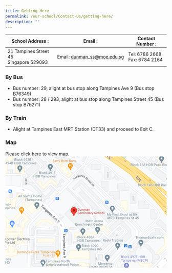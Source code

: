 ```yaml
---
title: Getting Here
permalink: /our-school/Contact-Us/getting-here/
description: ""
---
```

|  **School Address :** | **Email :**  |  **Contact Number :** |
|----|----|--------|
| 21 Tampines Street 45 <br> Singapore 529093  | Email: [dunman\_ss@moe.edu.sg](mailto:dunman_ss@moe.edu.sg)  | Tel: 6786 2668<br>Fax: 6784 2164  |

### By Bus
* Bus number: 29, alight at bus stop along Tampines Ave 9 (Bus stop B76349)
* Bus number: 28 / 293, alight at bus stop along Tampines Street 45 (Bus stop B76271)

### By Train
* Alight at Tampines East MRT Station (DT33) and proceed to Exit C.

### Map
Please click [here](https://www.google.com/maps/place/21+Tampines+Street+45,+Singapore+529093/@1.3611031,103.9555435,18.35z/data=!4m5!3m4!1s0x31da3d00df545591:0x4a2ad87dba51b83f!8m2!3d1.3608811!4d103.9562762) to view map.
![](/images/Our%20Contacts/DMN_location.png)